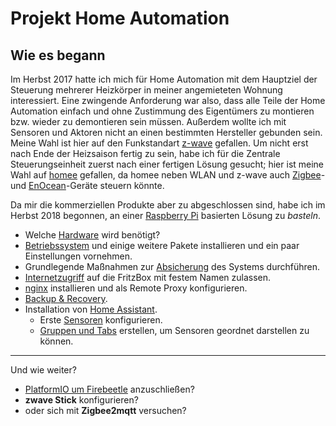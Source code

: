 # Projekt Home Automation

## Wie es begann
Im Herbst 2017 hatte ich mich für Home Automation mit dem Hauptziel der Steuerung mehrerer Heizkörper in meiner angemieteten Wohnung interessiert. Eine zwingende Anforderung war also, dass alle Teile der Home Automation einfach und ohne Zustimmung des Eigentümers zu montieren bzw. wieder zu demontieren sein müssen. Außerdem wollte ich mit Sensoren und Aktoren nicht an einen bestimmten Hersteller gebunden sein. Meine Wahl ist hier auf den Funkstandart [z-wave](https://www.z-wave.com/) gefallen.
Um nicht erst nach Ende der Heizsaison fertig zu sein, habe ich für die Zentrale Steuerungseinheit zuerst nach einer fertigen Lösung gesucht; hier ist meine Wahl auf [homee](https://hom.ee/) gefallen, da homee neben WLAN und z-wave auch [Zigbee](https://www.zigbee.org/)- und [EnOcean](https://www.enocean.com/de/)-Geräte steuern könnte.

Da mir die kommerziellen Produkte aber zu abgeschlossen sind, habe ich im Herbst 2018 begonnen, an einer [Raspberry Pi](https://de.wikipedia.org/wiki/Raspberry_Pi) basierten Lösung zu *basteln*.

- Welche [Hardware](doc/hardware.md) wird benötigt?
- [Betriebssystem](doc/betriebssystem.md) und einige weitere Pakete installieren und ein paar Einstellungen vornehmen.
- Grundlegende Maßnahmen zur [Absicherung](doc/security.md) des Systems durchführen.
- [Internetzugriff](doc/fritzbox.md) auf die FritzBox mit festem Namen zulassen.
- [nginx](doc/nginx.md) installieren und als Remote Proxy konfigurieren.
- [Backup & Recovery](doc/backup.md).
- Installation von [Home Assistant](doc/homeassistant_install.md).
    - Erste  [Sensoren](doc/sensors/sensor_system-monitor.md) konfigurieren.
    - [Gruppen und Tabs](doc/homeassistant_groups_tabs.md) erstellen, um Sensoren geordnet darstellen zu können.

---

Und wie weiter?
- [PlatformIO um Firebeetle](doc/firebeetle.md) anzuschließen?
- **zwave Stick** konfigurieren?
- oder sich mit **Zigbee2mqtt** versuchen?
